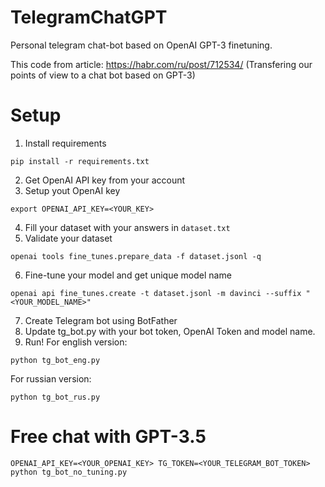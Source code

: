 # TelegramChatGPT
Personal telegram chat-bot based on OpenAI GPT-3 finetuning.

This code from article: https://habr.com/ru/post/712534/ (Transfering our points of view to a chat bot based on GPT-3)

# Setup
1. Install requirements
```
pip install -r requirements.txt
```
2. Get OpenAI API key from your account
3. Setup yout OpenAI key
```
export OPENAI_API_KEY=<YOUR_KEY>
```
4. Fill your dataset with your answers in `dataset.txt`
5. Validate your dataset
```
openai tools fine_tunes.prepare_data -f dataset.jsonl -q
```
6. Fine-tune your model and get unique model name
```
openai api fine_tunes.create -t dataset.jsonl -m davinci --suffix "<YOUR_MODEL_NAME>"
```
7. Create Telegram bot using BotFather
8. Update tg_bot.py with your bot token, OpenAI Token and model name.
9. Run!
For english version:
```
python tg_bot_eng.py
```
For russian version:
```
python tg_bot_rus.py
```

# Free chat with GPT-3.5
```
OPENAI_API_KEY=<YOUR_OPENAI_KEY> TG_TOKEN=<YOUR_TELEGRAM_BOT_TOKEN> python tg_bot_no_tuning.py
```
